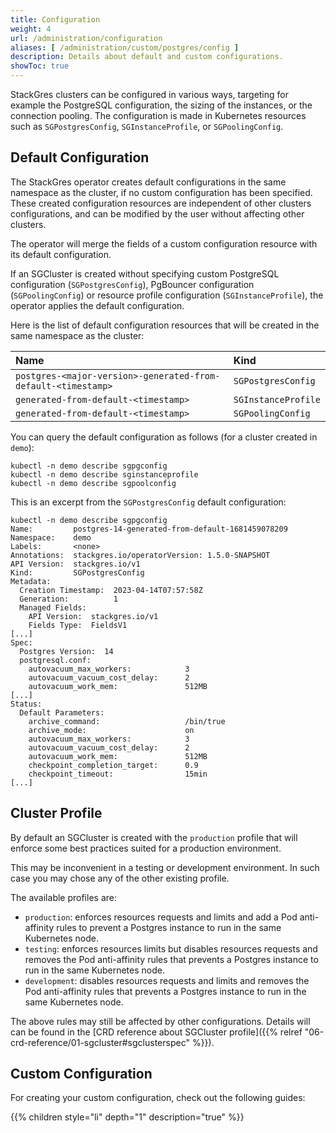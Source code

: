 ```yaml
---
title: Configuration
weight: 4
url: /administration/configuration
aliases: [ /administration/custom/postgres/config ]
description: Details about default and custom configurations.
showToc: true
---
```


StackGres clusters can be configured in various ways, targeting for example the PostgreSQL configuration, the sizing of the instances, or the connection pooling.
The configuration is made in Kubernetes resources such as `SGPostgresConfig`, `SGInstanceProfile`, or `SGPoolingConfig`.

## Default Configuration

The StackGres operator creates default configurations in the same namespace as the cluster, if no custom configuration has been specified.
These created configuration resources are independent of other clusters configurations, and can be modified by the user without affecting other clusters.

The operator will merge the fields of a custom configuration resource with its default configuration.

If an SGCluster is created without specifying custom PostgreSQL configuration (`SGPostgresConfig`), PgBouncer configuration (`SGPoolingConfig`) or resource profile configuration (`SGInstanceProfile`), the operator applies the default configuration.

Here is the list of default configuration resources that will be created in the same namespace as the cluster:

| Name                                                          | Kind                |
|:--------------------------------------------------------------|:--------------------|
| `postgres-<major-version>-generated-from-default-<timestamp>` | `SGPostgresConfig`  |
| `generated-from-default-<timestamp>`                          | `SGInstanceProfile` |
| `generated-from-default-<timestamp>`                          | `SGPoolingConfig`   |

You can query the default configuration as follows (for a cluster created in `demo`):

```
kubectl -n demo describe sgpgconfig
kubectl -n demo describe sginstanceprofile
kubectl -n demo describe sgpoolconfig
```

This is an excerpt from the `SGPostgresConfig` default configuration:

```
kubectl -n demo describe sgpgconfig
Name:         postgres-14-generated-from-default-1681459078209
Namespace:    demo
Labels:       <none>
Annotations:  stackgres.io/operatorVersion: 1.5.0-SNAPSHOT
API Version:  stackgres.io/v1
Kind:         SGPostgresConfig
Metadata:
  Creation Timestamp:  2023-04-14T07:57:58Z
  Generation:          1
  Managed Fields:
    API Version:  stackgres.io/v1
    Fields Type:  FieldsV1
[...]
Spec:
  Postgres Version:  14
  postgresql.conf:
    autovacuum_max_workers:            3
    autovacuum_vacuum_cost_delay:      2
    autovacuum_work_mem:               512MB
[...]
Status:
  Default Parameters:
    archive_command:                   /bin/true
    archive_mode:                      on
    autovacuum_max_workers:            3
    autovacuum_vacuum_cost_delay:      2
    autovacuum_work_mem:               512MB
    checkpoint_completion_target:      0.9
    checkpoint_timeout:                15min
[...]
```

## Cluster Profile

By default an SGCluster is created with the `production` profile that will enforce some best practices suited for a production environment.

This may be inconvenient in a testing or development environment. In such case you may chose any of the other existing profile.

The available profiles are:

* `production`: enforces resources requests and limits and add a Pod anti-affinity rules to prevent a Postgres instance to run in the same Kubernetes node.
* `testing`: enforces resources limits but disables resources requests and removes the Pod anti-affinity rules that prevents a Postgres instance to run in the same Kubernetes node.
* `development`: disables resources requests and limits and removes the Pod anti-affinity rules that prevents a Postgres instance to run in the same Kubernetes node.

The above rules may still be affected by other configurations. Details will can be found in the [CRD reference about SGCluster profile]({{% relref "06-crd-reference/01-sgcluster#sgclusterspec" %}}).

## Custom Configuration

For creating your custom configuration, check out the following guides:

{{% children style="li" depth="1" description="true" %}}